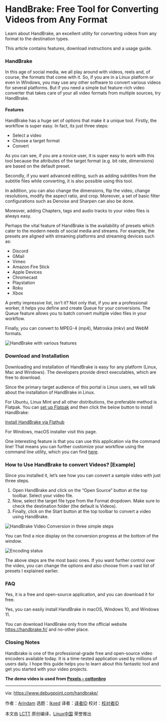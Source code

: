 [#]: subject: "HandBrake: Free Tool for Converting Videos from Any Format"
[#]: via: "https://www.debugpoint.com/handbrake/"
[#]: author: "Arindam https://www.debugpoint.com/author/admin1/"
[#]: collector: "lkxed"
[#]: translator: " "
[#]: reviewer: " "
[#]: publisher: " "
[#]: url: " "

HandBrake: Free Tool for Converting Videos from Any Format
======
Learn about HandBrake, an excellent utility for converting videos from any format to the destination types.

This article contains features, download instructions and a usage guide.

### HandBrake

In this age of social media, we all play around with videos, reels and, of course, the formats that come with it. So, if you are in a Linux platform or even in WIndows, you may use any other software to convert various videos for several platforms. But if you need a simple but feature-rich video converter that takes care of your all video formats from multiple sources, try HandBrake.

#### Features

HandBrake has a huge set of options that make it a unique tool. Firstly, the workflow is super easy. In fact, its just three steps:

* Select a video
* Choose a target format
* Convert

As you can see, if you are a novice user, it is super easy to work with this tool because the attributes of the target format (e.g. bit rate, dimensions) are based on the default preset.

Secondly, if you want advanced editing, such as adding subtitles from the subtitle files while converting, it is also possible using this tool.

In addition, you can also change the dimensions, flip the video, change resolutions, modify the aspect ratio, and crop. Moreover, a set of basic filter configurations such as Denoise and Sharpen can also be done.

Moreover, adding Chapters, tags and audio tracks to your video files is always easy.

Perhaps the vital feature of HandBrake is the availability of presets which cater to the modern needs of social media and streams. For example, the presets are aligned with streaming platforms and streaming devices such as:

* Discord
* GMail
* Vimeo
* Amazon Fire Stick
* Apple Devices
* Chromecast
* Playstation
* Roku
* Xbox

A pretty impressive list, isn’t it? Not only that, if you are a professional worker, it helps you define and create Queue for your conversions. The Queue feature allows you to batch convert multiple video files in your workflow.

Finally, you can convert to MPEG-4 (mp4), Matroska (mkv) and WebM formats.

![HandBrake with various features][1]

### Download and Installation

Downloading and installation of HandBrake is easy for any platform (Linux, Mac and Windows). The developers provide direct executables, which are free to download.

Since the primary target audience of this portal is Linux users, we will talk about the installation of HandBrake in Linux.

For Ubuntu, Linux Mint and all other distributions, the preferable method is Flatpak. You can [set up Flatpak][2] and then click the below button to install HandBrake:

[Install HandBrake via Flathub][3]

For Windows, macOS installer visit this page.

One interesting feature is that you can use this application via the command line! That means you can further customize your workflow using the command line utility, which you can find [here][4].

### How to Use HandBrake to convert Videos? [Example]

Since you installed it, let’s see how you can convert a sample video with just three steps.

1. Open HandBrake and click on the “Open Source” button at the top toolbar. Select your video file.
2. Now, select the target file type from the Format dropdown. Make sure to check the destination folder (the default is Videos).
3. Finally, click on the Start button at the top toolbar to convert a video using HandBrake.

![HandBrake Video Conversion in three simple steps][5]

You can find a nice display on the conversion progress at the bottom of the window.

![Encoding status][6]

The above steps are the most basic ones. If you want further control over the video, you can change the options and also choose from a vast list of presets I explained earlier.

### FAQ

Yes, it is a free and open-source application, and you can download it for free.

Yes, you can easily install HandBrake in macOS, Windows 10, and Windows 11.

You can download HandBrake only from the official website https://handbrake.fr/ and no-other place.

### Closing Notes

Handbrake is one of the professional-grade free and open-source video encoders available today. It is a time-tested application used by millions of users daily. I hope this guide helps you to learn about this fantastic tool and get you started with your video projects.

**The demo video is used from [Pexels – cottonbro][7]**

--------------------------------------------------------------------------------

via: https://www.debugpoint.com/handbrake/

作者：[Arindam][a]
选题：[lkxed][b]
译者：[译者ID](https://github.com/译者ID)
校对：[校对者ID](https://github.com/校对者ID)

本文由 [LCTT](https://github.com/LCTT/TranslateProject) 原创编译，[Linux中国](https://linux.cn/) 荣誉推出

[a]: https://www.debugpoint.com/author/admin1/
[b]: https://github.com/lkxed
[1]: https://www.debugpoint.com/wp-content/uploads/2022/06/HandBrake-with-various-features.jpg
[2]: https://www.debugpoint.com/how-to-install-flatpak-apps-ubuntu-linux/
[3]: https://dl.flathub.org/repo/appstream/fr.handbrake.ghb.flatpakref
[4]: https://handbrake.fr/downloads2.php
[5]: https://www.debugpoint.com/wp-content/uploads/2022/06/HandBrake-Video-Conversion-in-three-simple-steps.jpg
[6]: https://www.debugpoint.com/wp-content/uploads/2022/06/Encoding-status.jpg
[7]: https://www.pexels.com/video/hands-hand-table-colorful-3997786/
